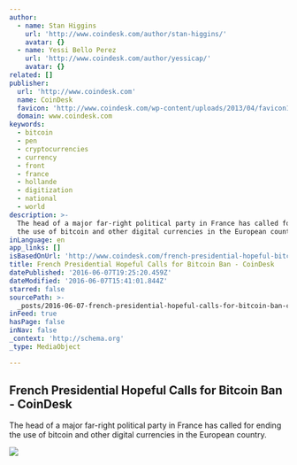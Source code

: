 ```yaml
---
author:
  - name: Stan Higgins
    url: 'http://www.coindesk.com/author/stan-higgins/'
    avatar: {}
  - name: Yessi Bello Perez
    url: 'http://www.coindesk.com/author/yessicap/'
    avatar: {}
related: []
publisher:
  url: 'http://www.coindesk.com'
  name: CoinDesk
  favicon: 'http://www.coindesk.com/wp-content/uploads/2013/04/favicon1.ico?4d1c37'
  domain: www.coindesk.com
keywords:
  - bitcoin
  - pen
  - cryptocurrencies
  - currency
  - front
  - france
  - hollande
  - digitization
  - national
  - world
description: >-
  The head of a major far-right political party in France has called for ending
  the use of bitcoin and other digital currencies in the European country.
inLanguage: en
app_links: []
isBasedOnUrl: 'http://www.coindesk.com/french-presidential-hopeful-bitcoin-ban/'
title: French Presidential Hopeful Calls for Bitcoin Ban - CoinDesk
datePublished: '2016-06-07T19:25:20.459Z'
dateModified: '2016-06-07T15:41:01.844Z'
starred: false
sourcePath: >-
  _posts/2016-06-07-french-presidential-hopeful-calls-for-bitcoin-ban-coindesk.md
inFeed: true
hasPage: false
inNav: false
_context: 'http://schema.org'
_type: MediaObject

---
```

<article style=""><h1>French Presidential Hopeful Calls for Bitcoin Ban - CoinDesk</h1><p>The head of a major far-right political party in France has called for ending the use of bitcoin and other digital currencies in the European country.</p><img src="http://media.coindesk.com/2016/06/MLP.jpg" /></article>